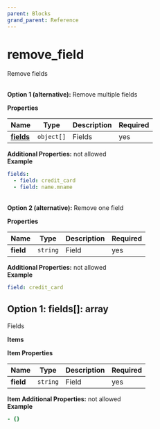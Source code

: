 ```yaml
---
parent: Blocks
grand_parent: Reference
---
```


# remove\_field

Remove fields


   
**Option 1 (alternative):** 
Remove multiple fields


**Properties**

|Name|Type|Description|Required|
|----|----|-----------|--------|
|[**fields**](#option1fields)|`object[]`|Fields<br/>|yes|

**Additional Properties:** not allowed  
**Example**

```yaml
fields:
  - field: credit_card
  - field: name.mname

```


   
**Option 2 (alternative):** 
Remove one field


**Properties**

|Name|Type|Description|Required|
|----|----|-----------|--------|
|**field**|`string`|Field<br/>|yes|

**Additional Properties:** not allowed  
**Example**

```yaml
field: credit_card

```


<a name="option1fields"></a>
## Option 1: fields\[\]: array

Fields


**Items**

**Item Properties**

|Name|Type|Description|Required|
|----|----|-----------|--------|
|**field**|`string`|Field<br/>|yes|

**Item Additional Properties:** not allowed  
**Example**

```yaml
- {}

```


